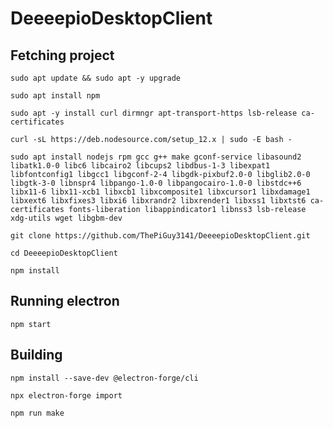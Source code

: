 # DeeeepioDesktopClient

## Fetching project
```
sudo apt update && sudo apt -y upgrade
```
```
sudo apt install npm
```
```
sudo apt -y install curl dirmngr apt-transport-https lsb-release ca-certificates
```
```
curl -sL https://deb.nodesource.com/setup_12.x | sudo -E bash -
```
```
sudo apt install nodejs rpm gcc g++ make gconf-service libasound2 libatk1.0-0 libc6 libcairo2 libcups2 libdbus-1-3 libexpat1 libfontconfig1 libgcc1 libgconf-2-4 libgdk-pixbuf2.0-0 libglib2.0-0 libgtk-3-0 libnspr4 libpango-1.0-0 libpangocairo-1.0-0 libstdc++6 libx11-6 libx11-xcb1 libxcb1 libxcomposite1 libxcursor1 libxdamage1 libxext6 libxfixes3 libxi6 libxrandr2 libxrender1 libxss1 libxtst6 ca-certificates fonts-liberation libappindicator1 libnss3 lsb-release xdg-utils wget libgbm-dev
```
```
git clone https://github.com/ThePiGuy3141/DeeeepioDesktopClient.git
```
```
cd DeeeepioDesktopClient
```
```
npm install
```

## Running electron
```
npm start
```

## Building
```
npm install --save-dev @electron-forge/cli
```
```
npx electron-forge import
```
```
npm run make
```
